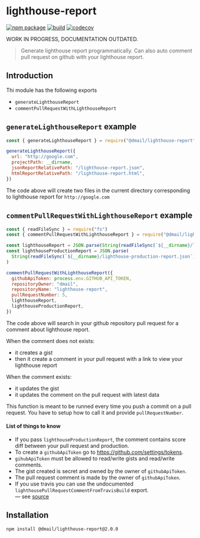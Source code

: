 # lighthouse-report

[![npm package](https://img.shields.io/npm/v/@dmail/lighthouse-report.svg)](https://www.npmjs.com/package/@dmail/lighthouse-report)
[![build](https://travis-ci.com/dmail/lighthouse-report.svg?branch=master)](http://travis-ci.com/dmail/lighthouse-report)
[![codecov](https://codecov.io/gh/dmail/lighthouse-report/branch/master/graph/badge.svg)](https://codecov.io/gh/lighthouse/lighthouse-report)

WORK IN PROGRESS, DOCUMENTATION OUTDATED.

> Generate lighthouse report programmatically. Can also auto comment pull request on github with your lighthouse report.

## Introduction

Thi module has the following exports

- `generateLighthouseReport`
- `commentPullRequestWithLighthouseReport`

## `generateLighthouseReport` example

```js
const { generateLighthouseReport } = require("@dmail/lighthouse-report")

generateLighthouseReport({
  url: "http://google.com",
  projectPath: __dirname,
  jsonReportRelativePath: "/lighthouse-report.json",
  htmlReportRelativePath: "/lighthouse-report.html",
})
```

The code above will create two files in the current directory corresponding to lighthouse report for `http://google.com`

## `commentPullRequestWithLighthouseReport` example

```js
const { readFileSync } = require("fs")
const { commentPullRequestWithLighthouseReport } = require("@dmail/lighthouse-report")

const lighthouseReport = JSON.parse(String(readFileSync(`${__dirname}/lighthouse-report.json`)))
const lighthouseProductionReport = JSON.parse(
  String(readFileSync(`${__dirname}/lighthouse-production-report.json`)),
)

commentPullRequestWithLighthouseReport({
  githubApiToken: process.env.GITHUB_API_TOKEN,
  repositoryOwner: "dmail",
  repositoryName: "lighthouse-report",
  pullRequestNumber: 5,
  lighthouseReport,
  lighthouseProductionReport,
})
```

The code above will search in your github repository pull request for a comment about lighthouse report.

When the comment does not exists:

- it creates a gist
- then it create a comment in your pull request with a link to view your lighthouse report

When the comment exists:

- it updates the gist
- it updates the comment on the pull request with latest data

This function is meant to be runned every time you push a commit on a pull request.
You have to setup how to call it and provide `pullRequestNumber`.

#### List of things to know

- If you pass `lighthouseProductionReport`, the comment contains score diff between your pull request and production.<br/>
- To create a `githubApiToken` go to https://github.com/settings/tokens.
- `gihubApiToken` must be allowed to read/write gists and read/write comments.
- The gist created is secret and owned by the owner of `githubApiToken`.
- The pull request comment is made by the owner of `githubApiToken`.
- If you use travis you can use the undocumented `lighthousePullRequestCommentFromTravisBuild` export.<br />
  — see [source](./src/pull-request-comment/lighthousePullRequestCommentFromTravisBuild.js)

## Installation

```console
npm install @dmail/lighthouse-report@2.0.0
```
